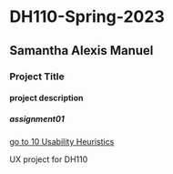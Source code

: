 # DH110-Spring-2023

## Samantha Alexis Manuel 

### Project Title 

#### project description

##### assignment01

[go to 10 Usability Heuristics](https://www.nngroup.com/articles/ten-usability-heuristics/)

UX project for DH110



